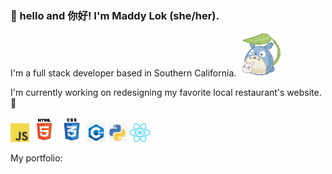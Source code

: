 ### :bamboo: hello and 你好! I'm Maddy Lok (she/her).

I'm a full stack developer based in Southern California. <img height = "70" src="https://github.com/maddylok/maddylok/blob/0a4b9a50c973d1c9f1dc691a6f05b4a4c18a998f/totoro.gif">

I'm currently working on redesigning my favorite local restaurant's website. :seedling:

<img height = "30" alt = "javascript" src = "https://github.com/maddylok/maddylok/blob/0cf89e4d8674171a147f37143fa7acdeb1653a81/github_images/JavaScript-logo.png">
<img height = "40" alt = "html" src = "https://github.com/maddylok/maddylok/blob/0cf89e4d8674171a147f37143fa7acdeb1653a81/github_images/html.png"> 
<img height = "40" alt = "css" src = "https://github.com/maddylok/maddylok/blob/0cf89e4d8674171a147f37143fa7acdeb1653a81/github_images/css.png">
<img height = "30" alt = "cpp" src = "https://github.com/maddylok/maddylok/blob/0cf89e4d8674171a147f37143fa7acdeb1653a81/github_images/cpp.png">
<img height = "30" alt = "python" src = "https://github.com/maddylok/maddylok/blob/857abe112e6c3fa57515e989e735afd37a89ab83/github_images/Screen%20Shot%202023-03-23%20at%204.44.05%20PM.png">
<img height = "30" alt = "react" src = "https://github.com/maddylok/maddylok/blob/main/github_images/react.png">

My portfolio: <a href = "https://maddylok.github.io/maddy-portfolio/">
